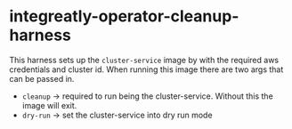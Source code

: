# integreatly-operator-cleanup-harness

This harness sets up the `cluster-service` image by with the required aws credentials and cluster id.
When running this image there are two args that  can be passed in.

- `cleanup` -> required to run being the cluster-service. Without this the image will exit.
- `dry-run` -> set the cluster-service into dry run mode 
